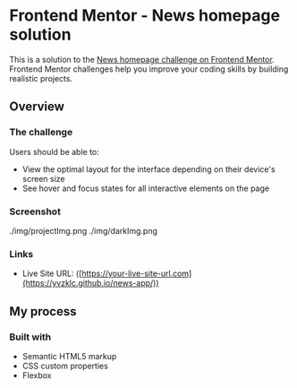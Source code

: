 # Frontend Mentor - News homepage solution

This is a solution to the [News homepage challenge on Frontend Mentor](https://www.frontendmentor.io/challenges/news-homepage-H6SWTa1MFl). Frontend Mentor challenges help you improve your coding skills by building realistic projects. 





## Overview

### The challenge

Users should be able to:

- View the optimal layout for the interface depending on their device's screen size
- See hover and focus states for all interactive elements on the page

### Screenshot

./img/projectImg.png
./img/darkImg.png




### Links

- Live Site URL: ([https://your-live-site-url.com](https://yvzklc.github.io/news-app/))

## My process

### Built with

- Semantic HTML5 markup
- CSS custom properties
- Flexbox



